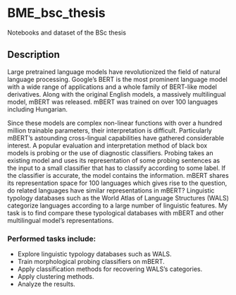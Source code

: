 # BME_bsc_thesis
Notebooks and dataset of the BSc thesis

## Description

Large pretrained language models have revolutionized the field of natural language processing.
Google’s BERT is the most prominent language model with a wide range of applications and a
whole family of BERT-like model derivatives. Along with the original English models, a massively
multilingual model, mBERT was released. mBERT was trained on over 100 languages including
Hungarian.

Since these models are complex non-linear functions with over a hundred million trainable
parameters, their interpretation is difficult. Particularly mBERT’s astounding cross-lingual
capabilities have gathered considerable interest. A popular evaluation and interpretation method of
black box models is probing or the use of diagnostic classifiers. Probing takes an existing model
and uses its representation of some probing sentences as the input to a small classifier that has to
classify according to some label. If the classifier is accurate, the model contains the information.
mBERT shares its representation space for 100 languages which gives rise to the question, do
related languages have similar representations in mBERT? Linguistic typology databases such as
the World Atlas of Language Structures (WALS) categorize languages according to a large number
of linguistic features. My task is to find compare these typological databases with
mBERT and other multilingual model’s representations.

### Performed tasks include:
- Explore linguistic typology databases such as WALS.
- Train morphological probing classifiers on mBERT.
- Apply classification methods for recovering WALS’s categories.
- Apply clustering methods.
- Analyze the results.
